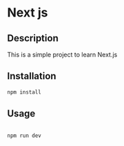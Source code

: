 # Next js

## Description

This is a simple project to learn Next.js

## Installation

```bash
npm install
```

## Usage

```bash

npm run dev

```
